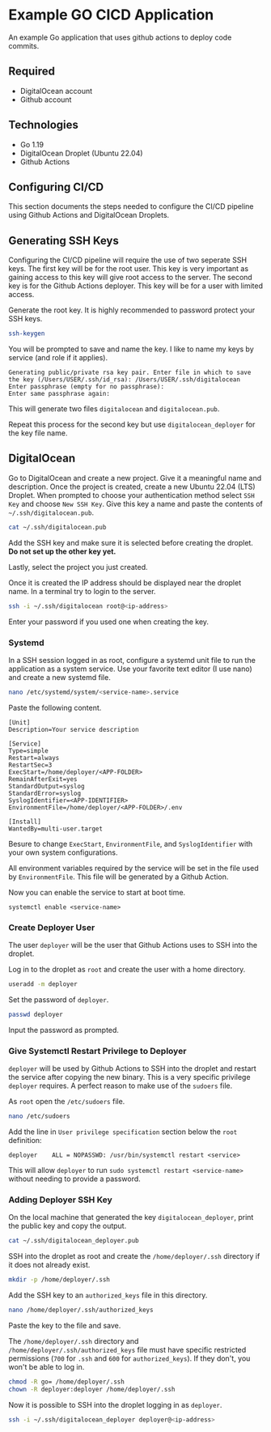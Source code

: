 # Example GO CICD Application
An example Go application that uses github actions to deploy code commits. 

## Required
- DigitalOcean account
- Github account

## Technologies
- Go 1.19
- DigitalOcean Droplet (Ubuntu 22.04)
- Github Actions

## Configuring CI/CD

This section documents the steps needed to configure the CI/CD pipeline using Github Actions and DigitalOcean Droplets. 

## Generating SSH Keys

Configuring the CI/CD pipeline will require the use of two seperate SSH keys. The first key will be for the root user. This key is very important as gaining access to this key will give root access to the server. The second key is for the Github Actions deployer. This key will be for a user with limited access.

Generate the root key. It is highly recommended to password protect your SSH keys.

```sh
ssh-keygen
```

You will be prompted to save and name the key. I like to name my keys by service (and role if it applies).

```
Generating public/private rsa key pair. Enter file in which to save the key (/Users/USER/.ssh/id_rsa): /Users/USER/.ssh/digitalocean
Enter passphrase (empty for no passphrase):
Enter same passphrase again:
```

This will generate two files `digitalocean` and `digitalocean.pub`.

Repeat this process for the second key but use `digitalocean_deployer` for the key file name.

## DigitalOcean

Go to DigitalOcean and create a new project. Give it a meaningful name and description. Once the project is created, create a new Ubuntu 22.04 (LTS) Droplet. When prompted to choose your authentication method select `SSH Key` and choose `New SSH Key`. Give this key a name and paste the contents of `~/.ssh/digitalocean.pub`.

```sh
cat ~/.ssh/digitalocean.pub
``` 

Add the SSH key and make sure it is selected before creating the droplet. **Do not set up the other key yet.**

Lastly, select the project you just created.

Once it is created the IP address should be displayed near the droplet name. In a terminal try to login to the server.

```sh
ssh -i ~/.ssh/digitalocean root@<ip-address>
```

Enter your password if you used one when creating the key.


### Systemd

In a SSH session logged in as root, configure a systemd unit file to run the application as a system service. Use your favorite text editor (I use nano) and create a new systemd file. 

```sh
nano /etc/systemd/system/<service-name>.service
``` 

Paste the following content.

```
[Unit]
Description=Your service description

[Service]
Type=simple
Restart=always
RestartSec=3
ExecStart=/home/deployer/<APP-FOLDER>
RemainAfterExit=yes
StandardOutput=syslog
StandardError=syslog
SyslogIdentifier=<APP-IDENTIFIER>
EnvironmentFile=/home/deployer/<APP-FOLDER>/.env

[Install]
WantedBy=multi-user.target
```

Besure to change `ExecStart`, `EnvironmentFile`, and `SyslogIdentifier` with your own system configurations.

All environment variables required by the service will be set in the file used by `EnvironmentFile`. This file will be generated by a Github Action.

Now you can enable the service to start at boot time.

```shell
systemctl enable <service-name>
```

### Create Deployer User

The user `deployer` will be the user that Github Actions uses to SSH into the droplet.

Log in to the droplet as `root` and create the user with a home directory.

```sh
useradd -m deployer
```

Set the password of `deployer`. 

```sh
passwd deployer
```

Input the password as prompted.

### Give Systemctl Restart Privilege to Deployer

`deployer` will be used by Github Actions to SSH into the droplet and restart the service after copying the new binary. This is a very specific privilege `deployer` requires. A perfect reason to make use of the `sudoers` file. 

As `root` open the `/etc/sudoers` file.

```sh
nano /etc/sudoers
```

Add the line in `User privilege specification` section below the `root` definition:

```
deployer    ALL = NOPASSWD: /usr/bin/systemctl restart <service>
```

This will allow `deployer` to run `sudo systemctl restart <service-name>` without needing to provide a password.

### Adding Deployer SSH Key

On the local machine that generated the key `digitalocean_deployer`, print the public key and copy the output.

```sh
cat ~/.ssh/digitalocean_deployer.pub
```

SSH into the droplet as root and create the `/home/deployer/.ssh` directory if it does not already exist.

```sh
mkdir -p /home/deployer/.ssh
```

Add the SSH key to an `authorized_keys` file in this directory.

```sh
nano /home/deployer/.ssh/authorized_keys
```

Paste the key to the file and save.

The `/home/deployer/.ssh` directory and `/home/deployer/.ssh/authorized_keys` file must have specific restricted permissions (`700` for `.ssh` and `600` for `authorized_keys`). If they don't, you won't be able to log in.

```sh
chmod -R go= /home/deployer/.ssh
chown -R deployer:deployer /home/deployer/.ssh
```

Now it is possible to SSH into the droplet logging in as `deployer`.

```sh
ssh -i ~/.ssh/digitalocean_deployer deployer@<ip-address>
```